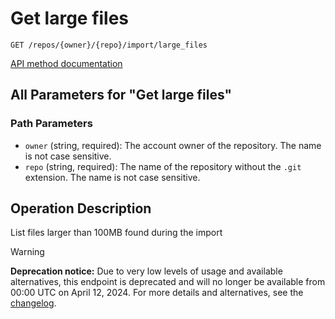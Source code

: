 # Get large files

`GET /repos/{owner}/{repo}/import/large_files`

[API method documentation](https://docs.github.com/rest/migrations/source-imports#get-large-files)

## All Parameters for "Get large files"

### Path Parameters

- `owner` (string, required): The account owner of the repository. The name is not case sensitive.
- `repo` (string, required): The name of the repository without the `.git` extension. The name is not case sensitive.

## Operation Description

List files larger than 100MB found during the import

> [!WARNING]
> **Deprecation notice:** Due to very low levels of usage and available alternatives, this endpoint is deprecated and will no longer be available from 00:00 UTC on April 12, 2024. For more details and alternatives, see the [changelog](https://gh.io/source-imports-api-deprecation).
